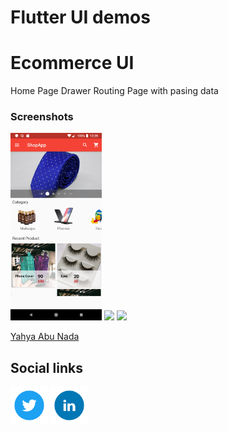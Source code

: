 # Flutter UI demos
# Ecommerce UI


Home Page
Drawer
Routing Page with pasing data


### Screenshots
<img src="Screenshots/image1.png" height="300em" />
<img src="image2.png" height="300em" />
<img src="image3.png" height="300em" />



[Yahya Abu Nada](https://github.com/zaynrix)


## Social links

<a href="https://twitter.com/ZaynAbuNada"><img src="https://github.com/aritraroy/social-icons/blob/master/twitter-icon.png?raw=true" width="60"></a>
<a href="https://www.linkedin.com/in/yahyaabunada/"><img src="https://github.com/aritraroy/social-icons/blob/master/linkedin-icon.png?raw=true" width="60"></a>
